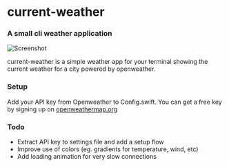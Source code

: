 # current-weather
### A small cli weather application 

![Screenshot](https://cdn-std.droplr.net/files/acc_68330/9FRQwl)

current-weather is a simple weather app for your terminal showing the current weather for a city powered by openweather.


### Setup
Add your API key from Openweather to Config.swift. You can get a free key by signing up on [openweathermap.org](https://openweathermap.org)


### Todo
- Extract API key to settings file and add a setup flow
- Improve use of colors (eg. gradients for temperature, wind, etc)
- Add loading animation for very slow connections
